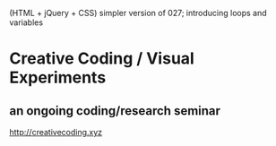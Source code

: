 (HTML + jQuery + CSS) simpler version of 027; introducing loops and variables

# Creative Coding / Visual Experiments
## an ongoing coding/research seminar
<http://creativecoding.xyz>